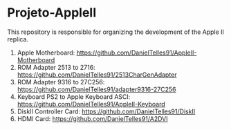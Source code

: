 # Projeto-AppleII
This repository is responsible for organizing the development of the Apple II replica.

1) Apple Motherboard: https://github.com/DanielTelles91/AppleII-Motherboard
2) ROM Adapter 2513 to 2716: https://github.com/DanielTelles91/2513CharGenAdapter
3) ROM Adapter 9316 to 27C256: https://github.com/DanielTelles91/adapter9316-27C256
4) Keyboard PS2 to Apple Keyboard ASCI: https://github.com/DanielTelles91/AppleII-Keyboard
5) DiskII Controller Card: https://github.com/DanielTelles91/DiskII
6) HDMI Card: https://github.com/DanielTelles91/A2DVI

